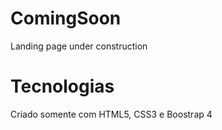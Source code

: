 # ComingSoon
Landing page under construction
# Tecnologias
Criado somente com HTML5, CSS3 e Boostrap 4

